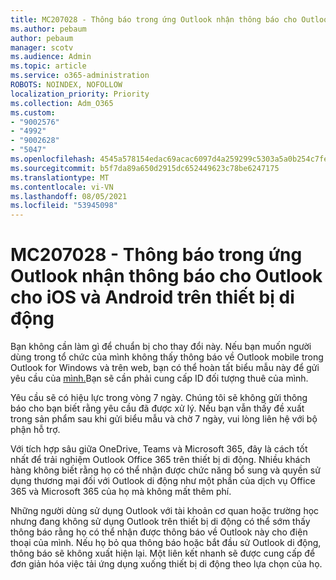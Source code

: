 ```yaml
---
title: MC207028 - Thông báo trong ứng Outlook nhận thông báo cho Outlook cho iOS và Android trên thiết bị di động
ms.author: pebaum
author: pebaum
manager: scotv
ms.audience: Admin
ms.topic: article
ms.service: o365-administration
ROBOTS: NOINDEX, NOFOLLOW
localization_priority: Priority
ms.collection: Adm_O365
ms.custom:
- "9002576"
- "4992"
- "9002628"
- "5047"
ms.openlocfilehash: 4545a578154edac69acac6097d4a259299c5303a5a0b254c7fe0c57869b7bcab
ms.sourcegitcommit: b5f7da89a650d2915dc652449623c78be6247175
ms.translationtype: MT
ms.contentlocale: vi-VN
ms.lasthandoff: 08/05/2021
ms.locfileid: "53945098"
---
```

# <a name="mc207028---notifications-in-outlook-to-obtain-outlook-for-ios-and-android-on-mobile-devices"></a>MC207028 - Thông báo trong ứng Outlook nhận thông báo cho Outlook cho iOS và Android trên thiết bị di động

Bạn không cần làm gì để chuẩn bị cho thay đổi này. Nếu bạn muốn người dùng trong tổ chức của mình không thấy thông báo về Outlook mobile trong Outlook for Windows và trên web, bạn có thể hoàn tất biểu mẫu này để gửi yêu cầu của [mình.](https://aka.ms/MC207028)Bạn sẽ cần phải cung cấp ID đối tượng thuê của mình. 

Yêu cầu sẽ có hiệu lực trong vòng 7 ngày. Chúng tôi sẽ không gửi thông báo cho bạn biết rằng yêu cầu đã được xử lý. Nếu bạn vẫn thấy đề xuất trong sản phẩm sau khi gửi biểu mẫu và chờ 7 ngày, vui lòng liên hệ với bộ phận hỗ trợ.

Với tích hợp sâu giữa OneDrive, Teams và Microsoft 365, đây là cách tốt nhất để trải nghiệm Outlook Office 365 trên thiết bị di động. Nhiều khách hàng không biết rằng họ có thể nhận được chức năng bổ sung và quyền sử dụng thương mại đối với Outlook di động như một phần của dịch vụ Office 365 và Microsoft 365 của họ mà không mất thêm phí.

Những người dùng sử dụng Outlook với tài khoản cơ quan hoặc trường học nhưng đang không sử dụng Outlook trên thiết bị di động có thể sớm thấy thông báo rằng họ có thể nhận được thông báo về Outlook này cho điện thoại của mình. Nếu họ bỏ qua thông báo hoặc bắt đầu sử Outlook di động, thông báo sẽ không xuất hiện lại. Một liên kết nhanh sẽ được cung cấp để đơn giản hóa việc tải ứng dụng xuống thiết bị di động theo lựa chọn của họ.
